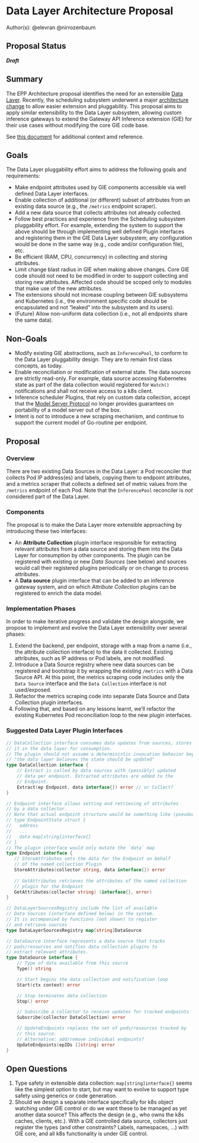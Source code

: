 # Data Layer Architecture Proposal

Author(s): @elevran @nirrozenbaum

## Proposal Status

***Draft***

## Summary

The EPP Architecture proposal identifies the need for an extensible
 [Data Layer](../0683-epp-architecture-proposal/README.md#data-layer).
 Recently, the scheduling subsystem underwent a major [architecture change](../0845-scheduler-architecture-proposal/README.md)
 to allow easier extension and pluggability. This proposal aims to apply
 similar extensibility to the Data Layer subsystem, allowing custom inference
 gateways to extend the Gateway API Inference extension (GIE) for their use
 cases without modifying the core GIE code base.

See [this document](https://docs.google.com/document/d/1eCCuyB_VW08ik_jqPC1__z6FzeWO_VOlPDUpN85g9Ww/edit?usp=sharing) for additional context amd reference.

## Goals

The Data Layer pluggability effort aims to address the following goals and
 requirements:

- Make endpoint attributes used by GIE components accessible via well defined
  Data Layer interfaces.
- Enable collection of additional (or different) subset of attributes from an
  existing data source (e.g., the `/metrics` endpoint scraper).
- Add a new data source that collects attributes not already collected.
- Follow best practices and experience from the Scheduling subsystem
  pluggability effort. For example, extending the system to support the above
  should be through implementing well defined Plugin interfaces and registering
  them in the GIE Data Layer subsystem; any configuration would be done in the
  same way (e.g., code and/or configuration file), etc.
- Be efficient (RAM, CPU, concurrency) in collecting and storing attributes.
- Limit change blast radius in GIE when making above changes. Core GIE code
  should not need to be modified in order to support collecting and storing new
  attributes. Affected code should be scoped only to modules that make use of
  the new attributes.
- The extensions should not increase coupling between GIE subsystems and
  Kubernetes (i.e., the environment specific code should be encapsulated and
  not “leaked” into the subsystem and its users).
- (Future) Allow non-uniform data collection (i.e., not all endpoints share the
  same data).

## Non-Goals

- Modify existing GIE abstractions, such as `InferencePool`, to conform to the
  Data Layer pluggability design. They are to remain first class concepts, as
  today.
- Enable reconciliation or modification of external state. The data sources are
  strictly read-only. For example, data source accessing Kubernetes state as part of
  the data collection would registered for `Watch()` notifications and shall not
  receive access to a k8s client.
- Inference scheduler Plugins, that rely on custom data collection, accept that
  the [Model Server Protocol](../003-model-server-protocol/README.md) no longer
  provides guarantees on portability of a model server out of the box.
- Intent is *not* to introduce a new scraping mechanism, and continue to support
  the current model of Go-routine per endpoint.

## Proposal

### Overview

There are two existing Data Sources in the Data Layer: a Pod reconciler that
 collects Pod IP address(es) and labels, copying them to endpoint attributes,
 and a metrics scraper that collects a defined set of metric values from the
 `/metrics` endpoint of each Pod. Note that the `InferencePool` reconciler is
 *not* considered part of the Data Layer.

### Components

The proposal is to make the Data Layer more extensible approaching by introducing
 these two interfaces:

- An **Attribute Collection** plugin interface responsible for extracting relevant
  attributes from a data source and storing them into the Data Layer for consumption
  by other components. The plugin can be registered with existing or new
  *Data Sources* (see below) and sources would call their registered plugins
  periodically or on change to process attributes.
- A **Data source** plugin interface that can be added to an inference gateway
  system, and on which *Attribute Collection* plugins can be registered to enrich
  the data model.

### Implementation Phases

In order to make iterative progress and validate the design alongside, we
 propose to implement and evolve the Data Layer extensibility over several
 phases:

1. Extend the backend, per endpoint, storage with a map from a name (i.e., the
  attribute collection interface) to the data it collected. Existing attributes,
  such as IP address or Pod labels, are not modified.
1. Introduce a Data Source registry where new data sources can be registered and
  bootstrap it by wrapping the existing `/metrics` with a Data Source API. At this
  point, the metrics scraping code includes only the `Data Source` interface and the
  `Data Collection` interface is not used/exposed.
1. Refactor the metrics scraping code into separate Data Source and Data Collection
  plugin interfaces.
1. Following that, and based on any lessons learnt, we’ll refactor the existing
  Kubernetes Pod reconciliation loop to the new plugin interfaces.

### Suggested Data Layer Plugin Interfaces

```go
// DataCollection interface consumes data updates from sources, stores
// it in the data layer for consumption.
// The plugin should not assume a deterministic invocation behavior beyond
// "the data layer believes the state should be updated"
type DataCollection interface {
    // Extract is called by data sources with (possibly) updated
    // data per endpoint. Extracted attributes are added to the 
    // Endpoint.
    Extract(ep Endpoint, data interface{}) error // or Collect?
}

// Endpoint interface allows setting and retrieving of attributes
// by a data collector.
// Note that actual endpoint structure would be something like (pseudocode)
// type EndpointState struct {
//   address
//   ...
//   data map[string]interface{}
// }
// The plugin interface would only mutate the `data` map
type Endpoint interface {
   // StoreAttributes sets the data for the Endpoint on behalf
   // of the named collection Plugin
   StoreAttributes(collector string, data interface{}) error
   
   // GetAttributes retrieves the attributes of the named collection
   // plugin for the Endpoint
   GetAttributes(collector string) (interface{}, error)
}

// DataLayerSourcesRegistry include the list of available 
// Data Sources (interface defined below) in the system.
// It is accompanied by functions (not shown) to register
// and retrieve sources
type DataLayerSourcesRegistry map[string]DataSource 

// DataSource interface represents a data source that tracks
// pods/resources and notifies data collection plugins to
// extract relevant attributes.
type DataSource interface {
    // Type of data available from this source
    Type() string

    // Start begins the data collection and notification loop
    Start(ctx context) error

    // Stop terminates data collection
    Stop() error

    // Subscribe a collector to receive updates for tracked endpoints
    Subscribe(collector DataCollection) error

    // UpdateEndpoints replaces the set of pods/resources tracked by
    // this source.
    // Alternative: add/remove individual endpoints?
    UpdateEndpoints(epIDs []string) error 
}
```

## Open Questions

1. Type safety in extensible data collection: `map[string]interface{}` seems
  like the simplest option to start, but may want to evolve to support
  type safety using generics or code generation.
1. Should we design a separate interface specifically for k8s object watching
  under GIE control or do we want these to be managed as yet another data source?
  This affects the design (e.g., who owns the k8s caches, clients, etc.).
  With a GIE controlled data source, collectors just register the types (and
  other constraints? Labels, namespaces, …) with GIE core, and all k8s
  functionality is under GIE control.
